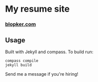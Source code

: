My resume site
================

### [blopker.com](http://blopker.com)

Usage
-----
Built with Jekyll and compass. To build run:

    compass compile
    jekyll build

Send me a message if you're hiring!
